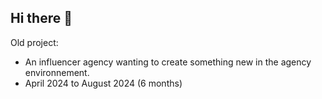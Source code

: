 ## Hi there 👋

Old project:
- An influencer agency wanting to create something new in the agency environnement.
- April 2024 to August 2024 (6 months)

